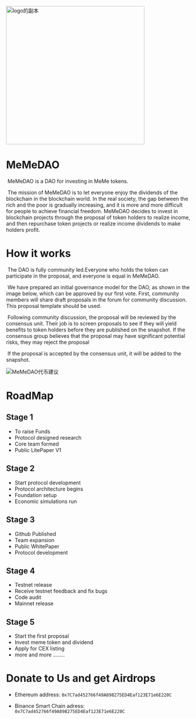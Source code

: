 <img width="378" alt="logo的副本" src="https://user-images.githubusercontent.com/99536703/153709165-74ebfdee-4094-4afc-b9d6-16ddaeb602e2.png">

# MeMeDAO

&nbsp;MeMeDAO is a DAO for investing in MeMe tokens.

&nbsp;The mission of MeMeDAO is to let everyone enjoy the dividends of the blockchain in the blockchain world.
In the real society, the gap between the rich and the poor is gradually increasing, and it is more and more difficult for people to achieve financial freedom. MeMeDAO decides to invest in blockchain projects through the proposal of token holders to realize income, and then repurchase token projects or realize income dividends to make holders profit.


# How it works

&nbsp;The DAO is fully community led.Everyone who holds the token can participate in the proposal, and everyone is equal in MeMeDAO.

&nbsp;We have prepared an initial governance model for the DAO, as shown in the image below, which can be approved by our first vote. First, community members will share draft proposals in the forum for community discussion. This proposal template should be used.

&nbsp;Following community discussion, the proposal will be reviewed by the consensus unit. Their job is to screen proposals to see if they will yield benefits to token holders before they are published on the snapshot. If the consensus group believes that the proposal may have significant potential risks, they may reject the proposal

&nbsp;If the proposal is accepted by the consensus unit, it will be added to the snapshot.


![MeMeDAO代币建议](https://user-images.githubusercontent.com/99536703/153709170-ce6dc0f2-fb6e-4765-ad72-16a5ef9a82b6.jpg)



# RoadMap
## Stage 1

* To raise Funds
* Protocol designed research
* Core team formed
* Public LitePaper V1

## Stage 2

* Start protocol development
* Protocol architecture begins
* Foundation setup
* Economic simulations run

## Stage 3

* Github Published
* Team expansion
* Public WhitePaper
* Protocol development

## Stage 4

* Testnet release
* Receive testnet feedback and fix bugs
* Code audit
* Mainnet release

## Stage 5

* Start the first proposal
* Invest meme token and dividend
* Apply for CEX listing
* more and more ……..

# Donate to Us and get Airdrops

* Ethereum address: ```0x7C7ad452766f49A898275ED4Eaf123E71e6E220C```

* Binance Smart Chain adress: ```0x7C7ad452766f49A898275ED4Eaf123E71e6E220C```

